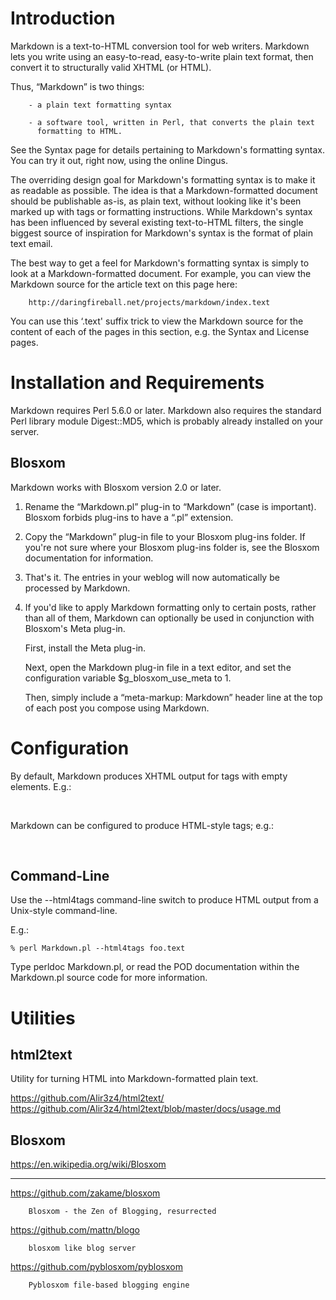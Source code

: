 # Introduction

Markdown is a text-to-HTML conversion tool for web writers.
Markdown lets you write using  an easy-to-read, easy-to-write plain text format,
then convert it to structurally valid XHTML (or HTML).

Thus, “Markdown” is two things:

        - a plain text formatting syntax

        - a software tool, written in Perl, that converts the plain text
          formatting to HTML.

See the Syntax page for details pertaining to Markdown's formatting syntax.
You can try it out, right now, using the online Dingus.

The overriding  design goal for  Markdown's formatting syntax  is to make  it as
readable as possible.
The idea is  that a Markdown-formatted document should be  publishable as-is, as
plain text,  without looking like  it's been marked  up with tags  or formatting
instructions.
While Markdown's  syntax has  been influenced  by several  existing text-to-HTML
filters, the single  biggest source of inspiration for Markdown's  syntax is the
format of plain text email.

The best way to get a feel for Markdown's formatting syntax is simply to look at
a Markdown-formatted document.
For example, you can view the Markdown  source for the article text on this page
here:

        http://daringfireball.net/projects/markdown/index.text

You  can use  this ‘.text'  suffix trick  to view  the Markdown  source for  the
content of each of the pages in this section, e.g. the Syntax and License pages.

##
# Installation and Requirements

Markdown requires Perl 5.6.0 or later.
Markdown also  requires the standard  Perl library module Digest::MD5,  which is
probably already installed on your server.

## Blosxom

Markdown works with Blosxom version 2.0 or later.

 1. Rename the “Markdown.pl” plug-in to “Markdown” (case is important).
    Blosxom forbids plug-ins to  have a “.pl” extension.

 2. Copy the “Markdown” plug-in file to your Blosxom plug-ins folder.
    If you're  not sure where your  Blosxom plug-ins folder is,  see the Blosxom
    documentation for information.

 3. That's it.
    The entries in your weblog will now automatically be processed by Markdown.

 4. If you'd  like to apply  Markdown formatting  only to certain  posts, rather
    than  all of  them,  Markdown can  optionally be  used  in conjunction  with
    Blosxom's Meta plug-in.

    First, install the Meta plug-in.

    Next,  open  the  Markdown plug-in  file  in  a  text  editor, and  set  the
    configuration variable $g_blosxom_use_meta to 1.

    Then, simply  include a  “meta-markup: Markdown” header line  at the  top of
    each post you compose using Markdown.

##
# Configuration

By default, Markdown produces XHTML output for tags with empty elements.
E.g.:

<br />

Markdown can be configured to produce HTML-style tags; e.g.:

<br>

## Command-Line

Use the --html4tags command-line switch to produce HTML output from a Unix-style
command-line.

E.g.:

    % perl Markdown.pl --html4tags foo.text

Type perldoc Markdown.pl,  or read the POD documentation  within the Markdown.pl
source code for more information.

##
# Utilities
## html2text

Utility for turning HTML into Markdown-formatted plain text.

https://github.com/Alir3z4/html2text/
https://github.com/Alir3z4/html2text/blob/master/docs/usage.md

## Blosxom

https://en.wikipedia.org/wiki/Blosxom

---

https://github.com/zakame/blosxom

        Blosxom - the Zen of Blogging, resurrected

https://github.com/mattn/blogo

        blosxom like blog server

https://github.com/pyblosxom/pyblosxom

        Pyblosxom file-based blogging engine

